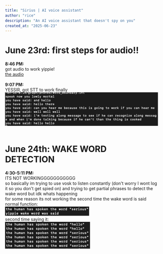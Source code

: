 ```yaml
---
title: "Sirius | AI voice assistant"
author: "rice"
description: "An AI voice assistant that doesn't spy on you"
created_at: "2025-06-23"
---
```


# June 23rd: first steps for audio!!
**8:46 PM:**<br/>
got audio to work yippie!<br/>
[the audio](https://github.com/keenwarice/assistant/blob/0080e99633b3a5e2bb6d95e8da195b1a5354822f/journal_attatchments/recording_JUN23_845.wav)<br/>
 <br/>
**9:07 PM:**<br/>
YESSIR, got STT to work finally<br/>
![image of an expert coder's STT working](https://github.com/keenwarice/assistant/blob/7fa26025a701c7c745ecd39e5ff69e68ebdc80c4/journal_attatchments/Screenshot%202025-06-23.png)<br/>
 <br/>
 
# June 24th: WAKE WORD DETECTION
**4:30-5:11 PM:**<br/>
ITS NOT WORKINGGGGGGGGGGG<br/>
so basically im trying to use vosk to listen constantly (don't worry I wont log it so you don't get spied on) and trying to get partial phrases to detect the wake word but idk whats happening<br/>
for some reason its not working the second time the wake word is said<br/>
normal function:<br/>
![normal function of code](https://github.com/keenwarice/assistant/blob/ecab1a540b3ae39889de5407377b2cf8636f79cf/journal_attatchments/2025-06-24%20normal%20function.png)<br/>
second time saying it:<br/>
![image of perfectly fine code not doing what its supposed to](https://github.com/keenwarice/assistant/blob/ecab1a540b3ae39889de5407377b2cf8636f79cf/journal_attatchments/2025-06-24%20odd%20function.png)

